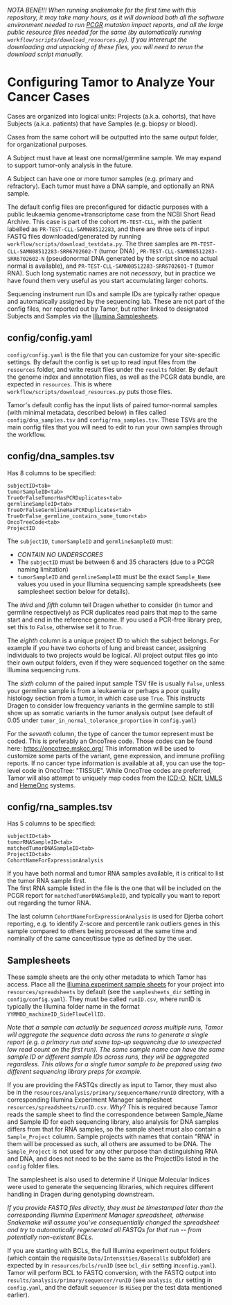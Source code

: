 *NOTA BENE!!! When running snakemake for the first time with this repository, it may take many hours, as it will download both all the software environment needed to run [PCGR](https://sigven.github.io/pcgr/) mutation impact reports, and all the large public resource files needed for the same (by automatically running ``workflow/scripts/download_resources.py``). If you intererupt the downloading and unpacking of these files, you will need to rerun the download script manually.*

# Configuring Tamor to Analyze Your Cancer Cases

Cases are organized into logical units: Projects (a.k.a. cohorts), that have Subjects (a.k.a. patients) that have Samples (e.g. biopsy or blood).  

Cases from the same cohort will be outputted into the same output folder, for organizational purposes.

A Subject must have at least one normal/germline sample. We may expand to support tumor-only analysis in the future.

A Subject can have one or more tumor samples (e.g. primary and refractory).
Each tumor must have a DNA sample, and optionally an RNA sample. 

The default config files are preconfigured for didactic purposes with a public leukaemia genome+transcriptome case from the NCBI Short Read Archive.
This case is part of the cohort ``PR-TEST-CLL``, with the patient labelled as ``PR-TEST-CLL-SAMN08512283``, and there are three sets of input FASTQ files
downloaded/generated by running ``workflow/scripts/download_testdata.py``. The three samples are ``PR-TEST-CLL-SAMN08512283-SRR6702602-T`` (tumor DNA)
, ``PR-TEST-CLL-SAMN08512283-SRR6702602-N`` (pseudonormal DNA generated by the script since no actual normal is available), and 
``PR-TEST-CLL-SAMN08512283-SRR6702601-T`` (tumor RNA). Such long systematic names are not *necessary*, but in practice we have found them very useful as
you start accumulating larger cohorts.

Sequencing instrument run IDs and sample IDs are typically rather opaque and automatically assigned by the sequencing lab. 
These are not part of the config files, nor reported out by Tamor, but rather 
linked to designated Subjects and Samples via the [Illumina Samplesheets](#samplesheets).

## config/config.yaml

``config/config.yaml`` is the file that you can customize for your site-specific settings. 
By default the config is set up to read input files from the ``resources`` folder, and write result files under the ``results`` folder. 
By default the genome index and annotation files, as well as the PCGR data bundle, are expected in ``resources``. 
This is where ``workflow/scripts/download_resources.py`` puts those files.

Tamor's default config has the input lists of paired tumor-normal samples (with minimal metadata, described below) in files called ``config/dna_samples.tsv`` and ``config/rna_samples.tsv``.
These TSVs are the main config files that you will need to edit to run your own samples through the workflow.

## config/dna_samples.tsv
Has 8 columns to be specified:

```
subjectID<tab>
tumorSampleID<tab>
TrueOrFalseTumorHasPCRDuplicates<tab>
germlineSampleID<tab>
TrueOrFalseGermlineHasPCRDuplicates<tab>
TrueOrFalse_germline_contains_some_tumor<tab>
OncoTreeCode<tab>
ProjectID
```

The ``subjectID``, ``tumorSampleID`` and ``germlineSampleID`` must:

- *CONTAIN NO UNDERSCORES*
- The ``subjectID`` must be between 6 and 35 characters (due to a PCGR naming limitation)
- ``tumorSampleID`` and ``germlineSampleID`` must be the exact ``Sample_Name`` values you used in your Illumina sequencing sample spreadsheets (see samplesheet section below for details).

The *third* and *fifth* column tell Dragen whether to consider (in tumor and germline respectively) as PCR duplicates read pairs that map to the same start and end in the reference genome. 
If you used a PCR-free library prep, set this to ``False``, otherwise set it to ``True``.

The *eighth* column is a unique project ID to which the subject belongs. For example if you have two cohorts of lung and breast cancer, 
assigning individuals to two projects would be logical. 
All project output files go into their own output folders, even if they were sequenced together on the same Illumina sequencing runs.

The *sixth* column of the paired input sample TSV file is usually ``False``, unless your germline sample is from a leukaemia or perhaps 
a poor quality histology section from a tumor, in which case use ``True``. This instructs Dragen to consider low frequency variants 
in the germline sample to still show up as somatic variants in the tumor analysis output (see default of 0.05 under ``tumor_in_normal_tolerance_proportion`` in ``config.yaml``)

For the *seventh* column, the type of cancer the tumor represent must be coded. This is preferably an OncoTree code. Those codes can be found here: <https://oncotree.mskcc.org/> 
This information will be used to customize some parts of the variant, gene expression, and immune profiling reports. 
If no cancer type information is available at all, you can use the top-level code in OncoTree: "TISSUE".
While OncoTree codes are preferred, Tamor will also attempt to uniquely map codes from the 
[ICD-O](https://www.who.int/standards/classifications/other-classifications/international-classification-of-diseases-for-oncology), 
[NCIt](https://evsexplore.semantics.cancer.gov/evsexplore/welcome?terminology=ncit), 
[UMLS](https://www.nlm.nih.gov/research/umls/index.html) and 
[HemeOnc](https://dataverse.harvard.edu/dataverse/HemOnc) systems.

## config/rna_samples.tsv
Has 5 columns to be specified:

```
subjectID<tab>
tumorRNASampleID<tab>
matchedTumorDNASampleID<tab>
ProjectID<tab>
CohortNameForExpressionAnalysis
```

If you have both normal and tumor RNA samples available, it is critical to list the tumor RNA sample first.  
The first RNA sample listed in the file is the one that will be included on the PCGR report for ``matchedTumorDNASampleID``,
and typically you want to report out regarding the tumor RNA.

The last column ``CohortNameForExpressionAnalysis`` is used for Djerba cohort reporting, e.g. to identify Z-score and percentile 
rank outliers genes in this sample compared to others being processed at the same time and nominally of the same cancer/tissue type as defined by the user.

## Samplesheets
These sample sheets are the only other metadata to which Tamor has access. Place all the 
[Illumina experiment sample sheets](https://support.illumina.com/downloads/sample-sheet-v2-template.html) for your project 
into ``resources/spreadsheets`` by default (see the ``samplesheets_dir`` setting in ``config/config.yaml``). They must be 
called ``runID.csv``, where runID is typically the Illumina folder name in the format ``YYMMDD_machineID_SideFlowCellID``.

*Note that a sample can actually be sequenced across multiple runs, Tamor will aggregate the sequence data across the runs to
generate a single report (e.g. a primary run and some top-up sequencing due to unexpected low read count on the first run). The
same sample name can have the same sample ID or different sample IDs across runs, they will be aggregated regardless. This allows
for a single tumor sample to be prepared using two different sequencing library preps for example.*

If you are providing the FASTQs directly as input to Tamor, they must also be in the ``resources/analysis/primary/sequencerName/runID`` directory, 
with a corresponding Illumina Experiment Manager samplesheet ``resources/spreadsheets/runID.csv``. *Why?* This is required because Tamor reads the sample 
sheet to find the correspondence between Sample_Name and Sample ID for each sequencing library, also analysis for DNA samples differs from that for RNA 
samples, so the sample sheet must also contain a ``Sample_Project`` column. Sample projects with names that contain "RNA" in them will be processed as such, 
all others are assumed to be DNA. The ``Sample_Project`` is not used for any other purpose than distinguishing RNA and DNA, and does not need to be the 
same as the ProjectIDs listed in the ``config`` folder files.

The samplesheet is also used to determine if Unique Molecular Indices were used to generate the sequencing libraries, which requires different handling in Dragen during genotyping downstream.

*If you provide FASTQ files directly, they must be timestamped later than the corresponding Illumina Experiment Manager spreadsheet, 
otherwise Snakemake will assume you've consequentially changed the spreadsheet and try to automatically regenerated all FASTQs 
for that run -- from potentially non-existent BCLs*.

If you are starting with BCLs, the full Illumina experiment output folders (which contain the 
requisite ``Data/Intensities/Basecalls`` subfolder) are expected by in ``resources/bcls/runID`` (see ``bcl_dir`` setting in``config.yaml``). Tamor will perform BCL 
to FASTQ conversion, with the FASTQ output into ``results/analysis/primary/sequencer/runID`` (see ``analysis_dir`` setting in ``config.yaml``, and the 
default ``sequencer`` is ``HiSeq`` per the test data mentioned earlier).
